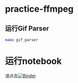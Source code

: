 # practice-ffmpeg

## 运行Gif Parser

```bash
make gif_parser
```

# 运行notebook

请点击[![Binder](https://mybinder.org/badge_logo.svg)](https://mybinder.org/v2/gh/k7/practice-ffmpeg/notebook)


